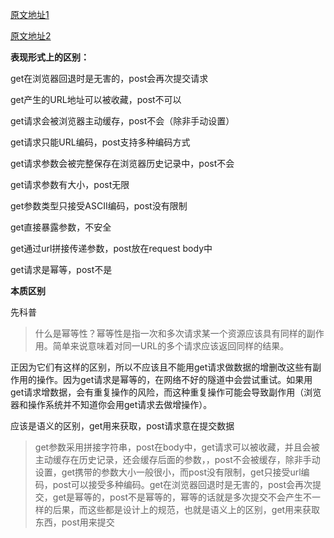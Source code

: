 [原文地址1](https://juejin.im/entry/597ca6caf265da3e301e64db)

[原文地址2](https://www.zhihu.com/question/28586791)



**表现形式上的区别：**

get在浏览器回退时是无害的，post会再次提交请求

get产生的URL地址可以被收藏，post不可以

get请求会被浏览器主动缓存，post不会（除非手动设置）

get请求只能URL编码，post支持多种编码方式

get请求参数会被完整保存在浏览器历史记录中，post不会

get请求参数有大小，post无限

get参数类型只接受ASCII编码，post没有限制

get直接暴露参数，不安全

get通过url拼接传递参数，post放在request body中

get请求是幂等，post不是



**本质区别**

先科普

> 什么是幂等性？幂等性是指一次和多次请求某一个资源应该具有同样的副作用。简单来说意味着对同一URL的多个请求应该返回同样的结果。

正因为它们有这样的区别，所以不应该且不能用get请求做数据的增删改这些有副作用的操作。因为get请求是幂等的，在网络不好的隧道中会尝试重试。如果用get请求增数据，会有重复操作的风险，而这种重复操作可能会导致副作用（浏览器和操作系统并不知道你会用get请求去做增操作）。

应该是语义的区别，get用来获取，post请求意在提交数据



> get参数采用拼接字符串，post在body中，get请求可以被收藏，并且会被主动缓存在历史记录，还会缓存后面的参数，，post不会被缓存，除非手动设置，get携带的参数大小一般很小，而post没有限制，get只接受url编码，post可以接受多种编码。get在浏览器回退时是无害的，post会再次提交，get是幂等的，post不是幂等的，幂等的话就是多次提交不会产生不一样的后果，而这些都是设计上的规范，也就是语义上的区别，get用来获取东西，post用来提交

